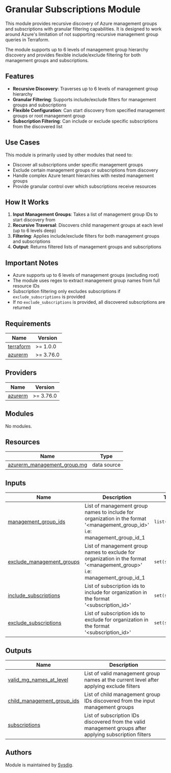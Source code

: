 # Granular Subscriptions Module

This module provides recursive discovery of Azure management groups and subscriptions with granular filtering capabilities. It is designed to work around Azure's limitation of not supporting recursive management group queries in Terraform.

The module supports up to 6 levels of management group hierarchy discovery and provides flexible include/exclude filtering for both management groups and subscriptions.

## Features

- **Recursive Discovery**: Traverses up to 6 levels of management group hierarchy
- **Granular Filtering**: Supports include/exclude filters for management groups and subscriptions
- **Flexible Configuration**: Can start discovery from specified management groups or root management group
- **Subscription Filtering**: Can include or exclude specific subscriptions from the discovered list

## Use Cases

This module is primarily used by other modules that need to:
- Discover all subscriptions under specific management groups
- Exclude certain management groups or subscriptions from discovery
- Handle complex Azure tenant hierarchies with nested management groups
- Provide granular control over which subscriptions receive resources

## How It Works

1. **Input Management Groups**: Takes a list of management group IDs to start discovery from
2. **Recursive Traversal**: Discovers child management groups at each level (up to 6 levels deep)
3. **Filtering**: Applies include/exclude filters for both management groups and subscriptions
4. **Output**: Returns filtered lists of management groups and subscriptions

## Important Notes

- Azure supports up to 6 levels of management groups (excluding root)
- The module uses regex to extract management group names from full resource IDs
- Subscription filtering only excludes subscriptions if `exclude_subscriptions` is provided
- If no `exclude_subscriptions` is provided, all discovered subscriptions are returned

<!-- BEGINNING OF PRE-COMMIT-TERRAFORM DOCS HOOK -->
## Requirements

| Name | Version |
|------|---------|
| <a name="requirement_terraform"></a> [terraform](#requirement\_terraform) | >= 1.0.0 |
| <a name="requirement_azurerm"></a> [azurerm](#requirement\_azurerm) | >= 3.76.0 |

## Providers

| Name | Version |
|------|---------|
| <a name="provider_azurerm"></a> [azurerm](#provider\_azurerm) | >= 3.76.0 |

## Modules

No modules.

## Resources

| Name | Type |
|------|------|
| [azurerm_management_group.mg](https://registry.terraform.io/providers/hashicorp/azurerm/latest/docs/data-sources/management_group) | data source |

## Inputs

| Name | Description | Type | Default | Required |
|------|-------------|------|---------|:--------:|
| <a name="input_management_group_ids"></a> [management\_group\_ids](#input\_management\_group\_ids) | List of management group names to include for organization in the format '<management_group_id>' i.e: management_group_id_1 | `list(string)` | n/a | yes |
| <a name="input_exclude_management_groups"></a> [exclude\_management\_groups](#input\_exclude\_management\_groups) | List of management group names to exclude for organization in the format '<management_group>' i.e: management_group_id_1 | `set(string)` | `[]` | no |
| <a name="input_include_subscriptions"></a> [include\_subscriptions](#input\_include\_subscriptions) | List of subscription ids to include for organization in the format '<subscription_id>' | `set(string)` | `[]` | no |
| <a name="input_exclude_subscriptions"></a> [exclude\_subscriptions](#input\_exclude\_subscriptions) | List of subscription ids to exclude for organization in the format '<subscription_id>' | `set(string)` | `[]` | no |

## Outputs

| Name | Description |
|------|-------------|
| <a name="output_valid_mg_names_at_level"></a> [valid\_mg\_names\_at\_level](#output\_valid\_mg\_names\_at\_level) | List of valid management group names at the current level after applying exclude filters |
| <a name="output_child_management_group_ids"></a> [child\_management\_group\_ids](#output\_child\_management\_group\_ids) | List of child management group IDs discovered from the input management groups |
| <a name="output_subscriptions"></a> [subscriptions](#output\_subscriptions) | List of subscription IDs discovered from the valid management groups after applying subscription filters |

<!-- END OF PRE-COMMIT-TERRAFORM DOCS HOOK -->

## Authors

Module is maintained by [Sysdig](https://sysdig.com). 